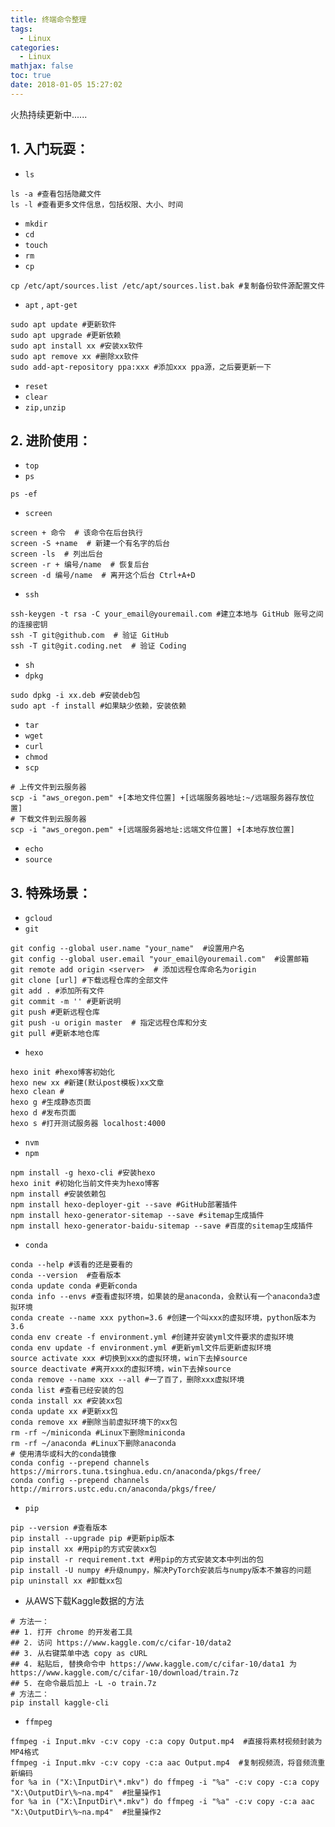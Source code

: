 ```yaml
---
title: 终端命令整理
tags:
  - Linux
categories:
  - Linux
mathjax: false
toc: true
date: 2018-01-05 15:27:02
---
```


火热持续更新中......

<!--more-->

## 1. 入门玩耍：
- `ls`


```shell
ls -a #查看包括隐藏文件
ls -l #查看更多文件信息，包括权限、大小、时间
```

- `mkdir`
- `cd`
- `touch`
- `rm`
- `cp`


```shell
cp /etc/apt/sources.list /etc/apt/sources.list.bak #复制备份软件源配置文件
```

- `apt` , `apt-get`


```shell
sudo apt update #更新软件
sudo apt upgrade #更新依赖
sudo apt install xx #安装xx软件
sudo apt remove xx #删除xx软件
sudo add-apt-repository ppa:xxx #添加xxx ppa源，之后要更新一下
```

- `reset`
- `clear`
- `zip,unzip`


## 2. 进阶使用：
- `top`
- `ps`


```shell
ps -ef
```

- `screen`


```shell
screen + 命令  # 该命令在后台执行
screen -S +name  # 新建一个有名字的后台
screen -ls  # 列出后台
screen -r + 编号/name  # 恢复后台
screen -d 编号/name  # 离开这个后台 Ctrl+A+D
```

- `ssh`

```shell
ssh-keygen -t rsa -C your_email@youremail.com #建立本地与 GitHub 账号之间的连接密钥
ssh -T git@github.com  # 验证 GitHub
ssh -T git@git.coding.net  # 验证 Coding
```

- `sh`
- `dpkg`

```
sudo dpkg -i xx.deb #安装deb包
sudo apt -f install #如果缺少依赖，安装依赖
```

 

- `tar`
- `wget`
- `curl`
- `chmod`
- `scp`

```shell
# 上传文件到云服务器
scp -i "aws_oregon.pem" +[本地文件位置] +[远端服务器地址:~/远端服务器存放位置]
# 下载文件到云服务器
scp -i "aws_oregon.pem" +[远端服务器地址:远端文件位置] +[本地存放位置]
```

- `echo`
- `source`


## 3. 特殊场景：
- `gcloud`
- `git`

```shell
git config --global user.name "your_name"  #设置用户名
git config --global user.email "your_email@youremail.com"  #设置邮箱
git remote add origin <server>  # 添加远程仓库命名为origin
git clone [url] #下载远程仓库的全部文件
git add . #添加所有文件
git commit -m '' #更新说明
git push #更新远程仓库
git push -u origin master  # 指定远程仓库和分支
git pull #更新本地仓库
```

 

- `hexo`

```shell
hexo init #hexo博客初始化
hexo new xx #新建(默认post模板)xx文章
hexo clean #
hexo g #生成静态页面
hexo d #发布页面
hexo s #打开测试服务器 localhost:4000
```

- `nvm`
- `npm`

```shell
npm install -g hexo-cli #安装hexo
hexo init #初始化当前文件夹为hexo博客
npm install #安装依赖包
npm install hexo-deployer-git --save #GitHub部署插件
npm install hexo-generator-sitemap --save #sitemap生成插件
npm install hexo-generator-baidu-sitemap --save #百度的sitemap生成插件
```

 

- `conda`

```shell
conda --help #该看的还是要看的
conda --version  #查看版本
conda update conda #更新conda
conda info --envs #查看虚拟环境，如果装的是anaconda，会默认有一个anaconda3虚拟环境
conda create --name xxx python=3.6 #创建一个叫xxx的虚拟环境，python版本为3.6
conda env create -f environment.yml #创建并安装yml文件要求的虚拟环境
conda env update -f environment.yml #更新yml文件后更新虚拟环境
source activate xxx #切换到xxx的虚拟环境，win下去掉source
source deactivate #离开xxx的虚拟环境，win下去掉source
conda remove --name xxx --all #一了百了，删除xxx虚拟环境
conda list #查看已经安装的包
conda install xx #安装xx包
conda update xx #更新xx包
conda remove xx #删除当前虚拟环境下的xx包
rm -rf ~/miniconda #Linux下删除miniconda
rm -rf ~/anaconda #Linux下删除anaconda
# 使用清华或科大的conda镜像
conda config --prepend channels https://mirrors.tuna.tsinghua.edu.cn/anaconda/pkgs/free/
conda config --prepend channels http://mirrors.ustc.edu.cn/anaconda/pkgs/free/
```

- `pip`

```shell
pip --version #查看版本
pip install --upgrade pip #更新pip版本
pip install xx #用pip的方式安装xx包
pip install -r requirement.txt #用pip的方式安装文本中列出的包
pip install -U numpy #升级numpy，解决PyTorch安装后与numpy版本不兼容的问题
pip uninstall xx #卸载xx包
```

- 从AWS下载Kaggle数据的方法

```shell
# 方法一：
## 1. 打开 chrome 的开发者工具
## 2. 访问 https://www.kaggle.com/c/cifar-10/data2
## 3. 从右键菜单中选 copy as cURL
## 4. 粘贴后, 替换命令中 https://www.kaggle.com/c/cifar-10/data1 为 https://www.kaggle.com/c/cifar-10/download/train.7z
## 5. 在命令最后加上 -L -o train.7z
# 方法二：
pip install kaggle-cli
```

- `ffmpeg`

```shell
ffmpeg -i Input.mkv -c:v copy -c:a copy Output.mp4  #直接将素材视频封装为MP4格式
ffmpeg -i Input.mkv -c:v copy -c:a aac Output.mp4  #复制视频流，将音频流重新编码
for %a in ("X:\InputDir\*.mkv") do ffmpeg -i "%a" -c:v copy -c:a copy "X:\OutputDir\%~na.mp4"  #批量操作1
for %a in ("X:\InputDir\*.mkv") do ffmpeg -i "%a" -c:v copy -c:a aac "X:\OutputDir\%~na.mp4"  #批量操作2
```